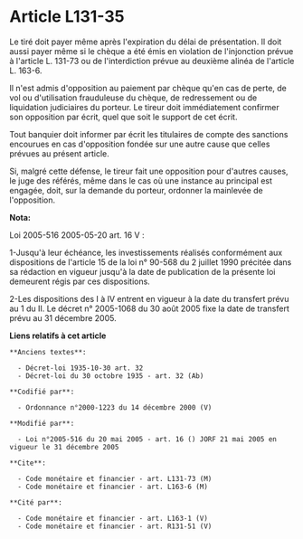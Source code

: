 # Article L131-35

Le tiré doit payer même après l'expiration du délai de présentation. Il doit aussi payer même si le chèque a été émis en
violation de l'injonction prévue à l'article L. 131-73 ou de l'interdiction prévue au deuxième alinéa de l'article L. 163-6.

Il n'est admis d'opposition au paiement par chèque qu'en cas de perte, de vol ou d'utilisation frauduleuse du chèque, de
redressement ou de liquidation judiciaires du porteur. Le tireur doit immédiatement confirmer son opposition par écrit, quel
que soit le support de cet écrit.

Tout banquier doit informer par écrit les titulaires de compte des sanctions encourues en cas d'opposition fondée sur une
autre cause que celles prévues au présent article.

Si, malgré cette défense, le tireur fait une opposition pour d'autres causes, le juge des référés, même dans le cas où une
instance au principal est engagée, doit, sur la demande du porteur, ordonner la mainlevée de l'opposition.

**Nota:**

Loi 2005-516 2005-05-20 art. 16 V : 

1-Jusqu'à leur échéance, les investissements réalisés conformément aux dispositions de l'article 15 de la loi n° 90-568 du 2
juillet 1990 précitée dans sa rédaction en vigueur jusqu'à la date de publication de la présente loi demeurent régis par ces
dispositions. 

2-Les dispositions des I à IV entrent en vigueur à la date du transfert prévu au 1 du II. Le décret n° 2005-1068 du 30 août
2005 fixe la date de transfert prévu au 31 décembre 2005.

**Liens relatifs à cet article**

	**Anciens textes**:

	  - Décret-loi 1935-10-30 art. 32
	  - Décret-loi du 30 octobre 1935 - art. 32 (Ab)

	**Codifié par**:

	  - Ordonnance n°2000-1223 du 14 décembre 2000 (V)

	**Modifié par**:

	  - Loi n°2005-516 du 20 mai 2005 - art. 16 () JORF 21 mai 2005 en vigueur le 31 décembre 2005

	**Cite**:

	  - Code monétaire et financier - art. L131-73 (M)
	  - Code monétaire et financier - art. L163-6 (M)

	**Cité par**:

	  - Code monétaire et financier - art. L163-1 (V)
	  - Code monétaire et financier - art. R131-51 (V)
